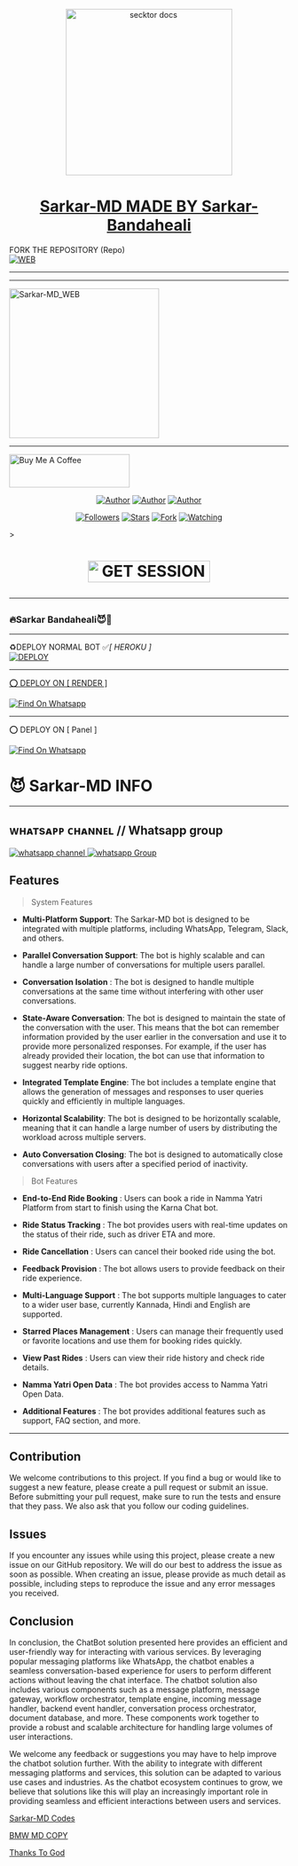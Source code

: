 <p align="center">  
  <a href="https://files.catbox.moe/s1q8so.jpeg">
    <img alt="secktor docs" height="300" src="https://files.catbox.moe/s1q8so.jpeg">
    <h1 align="center"> Sarkar-MD MADE BY Sarkar-Bandaheali</h1>
  </a>
</p>  
FORK THE REPOSITORY (Repo) 
    <br>
<a href="https://github.com/Sarkar-Bandaheali/Sarkar-MD/fork"><img title="WEB" src="https://img.shields.io/badge/FORK Sarkar-MD-QR?color=black&style=for-the-badge&logo=stackshare"></a>

  
</p>

---
***
<a href="https://bmw-md-web-by-ibrahim.vercel.app/"><img src="https://img.shields.io/badge/Sarkar%20MD%20WEB-skyblue" alt="Sarkar-MD_WEB" width="270"></a>


  ***

<a href="https://www.buymeacoffee.com/ibrahimadams" target="_blank"><img src="https://cdn.buymeacoffee.com/buttons/v2/default-yellow.png" alt="Buy Me A Coffee" style="height: 60px !important;width: 217px !important;" ></a>

</p>
<p align="center">
<a href="https://github.com/Sarkar-Bandaheali"><img title="Author" src="https://img.shields.io/badge/Sarkar-MD-black?style=for-the-badge&logo=Github"></a> <a href="https://whatsapp.com/channel/0029VajGHyh2phHOH5zJl73P"><img title="Author" src="https://img.shields.io/badge/CHANNEL-black?style=for-the-badge&logo=whatsapp"></a> <a href="https://wa.me/923253617422"><img title="Author" src="https://img.shields.io/badge/CHAT US-black?style=for-the-badge&logo=whatsapp"></a>
<p/>
<p align="center">
<a href="https://github.com/Sarkar-Bandaheali?tab=followers"><img title="Followers" src="https://img.shields.io/github/followers/Sarkar-Bandaheali?label=Followers&style=social"></a>
<a href="https://github.com/Sarkar-Bandaheali/Sarkar-MD/stargazers/"><img title="Stars" src="https://img.shields.io/github/stars/Sarkar-Bandaheali/Sarkar-MD?&style=social"></a>
<a href="https://github.com/Sarkar-Bandaheali/Sarkar-MD/network/members"><img title="Fork" src="https://img.shields.io/github/forks/Sarkar-Bandaheali/Sarkar-MD?style=social"></a>
<a href="https://github.com/Sarkar-Bandaheali/Sarkar-MD/watchers"><img title="Watching" src="https://img.shields.io/github/watchers/Sarkar-Bandaheali/Sarkar-MD?label=Watching&style=social"></a>
</p>></a>                     

   <h1 align="center"                  







 <a href="https://ibrahim-adams.vercel.app"><img title="GET SESSION" src="https://img.shields.io/badge/GET SESSION-h?color=blue&style=for-the-badge&logo=Sarkar" width="220" height="38.45"/></a></p>




***



### 🔥Sarkar Bandaheali😈💫

***


  ♻️DEPLOY NORMAL BOT ✅*[ HEROKU ]*
<br>
<a href='https://dashboard.heroku.com/new?template=https://github.com/Sarkar-Bandaheali/Sarkar-MD' target="_blank"><img alt='DEPLOY' src='https://img.shields.io/badge/-DEPLOY-black?style=for-the-badge&logo=heroku&logoColor=white'/>
***

⭕  DEPLOY ON [ RENDER ]

[![Find On Whatsapp ](https://img.shields.io/badge/🚘Click_Here-blue.svg)](https://render.com)


***

⭕  DEPLOY ON [ Panel ]

[![Find On Whatsapp ](https://img.shields.io/badge/🚘Click_Here-blue.svg)](https://toystack.ai)


 # 😈 Sarkar-MD INFO
***
## ᴡʜᴀᴛsᴀᴘᴘ ᴄʜᴀɴɴᴇʟ // Whatsapp group
<a href="https://whatsapp.com/channel/0029VajGHyh2phHOH5zJl73P" target="_blank">
    <img alt="whatsapp channel" src="https://img.shields.io/badge/ Whatsapp Support Channel -25D366?style=for-the-badge&logo=whatsapp&logoColor=white" />
</a>
<a href="https://chat.whatsapp.com/IZ08OuI8pqV2RbTrDvlQk3" target="_blank">
    <img alt="whatsapp Group" src="https://img.shields.io/badge/ Whatsapp Support Group -25D366?style=for-the-badge&logo=whatsapp&logoColor=white" />
  </a>
</p>



## Features

> System Features

- **Multi-Platform Support**: The Sarkar-MD bot is designed to be integrated with multiple platforms, including WhatsApp, Telegram, Slack, and others. 


- **Parallel Conversation Support**: The bot is highly scalable and can handle a large number of conversations for multiple users parallel. 


- **Conversation Isolation** : The bot is designed to handle multiple conversations at the same time without interfering with other user conversations.


- **State-Aware Conversation**: The bot is designed to maintain the state of the conversation with the user. This means that the bot can remember information provided by the user earlier in the conversation and use it to provide more personalized responses. For example, if the user has already provided their location, the bot can use that information to suggest nearby ride options.


- **Integrated Template Engine**: The bot includes a template engine that allows the generation of messages and responses to user queries quickly and efficiently in multiple languages.


- **Horizontal Scalability**: The bot is designed to be horizontally scalable, meaning that it can handle a large number of users by distributing the workload across multiple servers.


- **Auto Conversation Closing**: The bot is designed to automatically close conversations with users after a specified period of inactivity.

> Bot Features

- **End-to-End Ride Booking** : Users can book a ride in Namma Yatri Platform from start to finish using the Karna Chat bot.


- **Ride Status Tracking** : The bot provides users with real-time updates on the status of their ride, such as driver
  ETA and more.


- **Ride Cancellation** : Users can cancel their booked ride using the bot.


- **Feedback Provision** : The bot allows users to provide feedback on their ride experience.


- **Multi-Language Support** : The bot supports multiple languages to cater to a wider user base, currently Kannada,
  Hindi and English are supported.


- **Starred Places Management** : Users can manage their frequently used or favorite locations and use them for booking
  rides quickly.


- **View Past Rides** : Users can view their ride history and check ride details.


- **Namma Yatri Open Data** : The bot provides access to Namma Yatri Open Data.


- **Additional Features** : The bot provides additional features such as support, FAQ section, and more.



***

## Contribution

We welcome contributions to this project. If you find a bug or would like to suggest a new feature, please create a pull request or submit an issue. Before submitting your pull request, make sure to run the tests and ensure that they pass. We also ask that you follow our coding guidelines.


## Issues

If you encounter any issues while using this project, please create a new issue on our GitHub repository. We will do our best to address the issue as soon as possible. When creating an issue, please provide as much detail as possible, including steps to reproduce the issue and any error messages you received.

## Conclusion

In conclusion, the ChatBot solution presented here provides an efficient and user-friendly way for interacting with various services. By leveraging popular messaging platforms like WhatsApp, the chatbot enables a seamless conversation-based experience for users to perform different actions without leaving the chat interface. The chatbot solution also includes various components such as a message platform, message gateway, workflow orchestrator, template engine, incoming message handler, backend event handler, conversation process orchestrator, document database, and more. These components work together to provide a robust and scalable architecture for handling large volumes of user interactions.

We welcome any feedback or suggestions you may have to help improve the chatbot solution further. With the ability to integrate with different messaging platforms and services, this solution can be adapted to various use cases and industries. As the chatbot ecosystem continues to grow, we believe that solutions like this will play an increasingly important role in providing seamless and efficient interactions between users and services.


[Sarkar-MD Codes](.)




[BMW MD COPY](.)




[Thanks To God](.)
